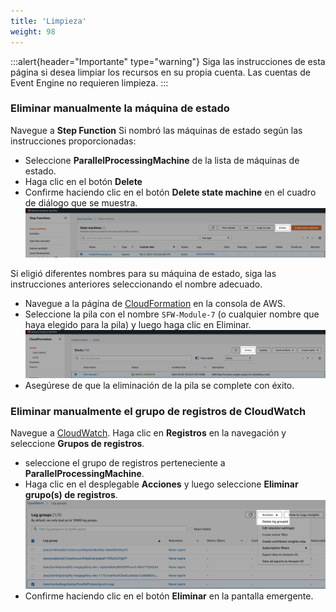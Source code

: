 ```yaml
---
title: 'Limpieza'
weight: 98
---
```


:::alert{header="Importante" type="warning"}
Siga las instrucciones de esta página si desea limpiar los recursos en su propia cuenta. Las cuentas de Event Engine no requieren limpieza.
:::

### Eliminar manualmente la máquina de estado

Navegue a **Step Function**
Si nombró las máquinas de estado según las instrucciones proporcionadas:

- Seleccione **ParallelProcessingMachine** de la lista de máquinas de estado.
- Haga clic en el botón **Delete**
- Confirme haciendo clic en el botón **Delete state machine** en el cuadro de diálogo que se muestra.
  ![Statemachine delete](/static/img/module-7/manual-delete-sm.png)

Si eligió diferentes nombres para su máquina de estado, siga las instrucciones anteriores seleccionando el nombre adecuado.

- Navegue a la página de [CloudFormation](https://console.aws.amazon.com/cloudformation/home) en la consola de AWS.
- Seleccione la pila con el nombre `SFW-Module-7` (o cualquier nombre que haya elegido para la pila) y luego haga clic en Eliminar.
  ![CloudFormation delete](/static/img/setup/setup-cloudformation-delete.png)
- Asegúrese de que la eliminación de la pila se complete con éxito.

### Eliminar manualmente el grupo de registros de CloudWatch

Navegue a [CloudWatch](https://console.aws.amazon.com/cloudwatch/home). Haga clic en **Registros** en la navegación y seleccione **Grupos de registros**.

- seleccione el grupo de registros perteneciente a **ParallelProcessingMachine**.
- Haga clic en el desplegable **Acciones** y luego seleccione **Eliminar grupo(s) de registros**.
  ![Cloudwatch loggroup delete](/static/img/module-7/cloudwatch-cleanup.png)
- Confirme haciendo clic en el botón **Eliminar** en la pantalla emergente.

